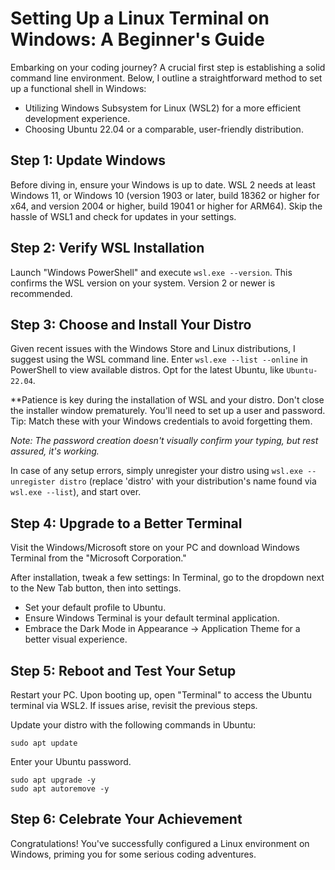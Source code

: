 # Setting Up a Linux Terminal on Windows: A Beginner's Guide

Embarking on your coding journey? A crucial first step is establishing a solid command line environment. Below, I outline a straightforward method to set up a functional shell in Windows:

- Utilizing Windows Subsystem for Linux (WSL2) for a more efficient development experience.
- Choosing Ubuntu 22.04 or a comparable, user-friendly distribution.

## Step 1: Update Windows

Before diving in, ensure your Windows is up to date. WSL 2 needs at least Windows 11, or Windows 10 (version 1903 or later, build 18362 or higher for x64, and version 2004 or higher, build 19041 or higher for ARM64). Skip the hassle of WSL1 and check for updates in your settings.

## Step 2: Verify WSL Installation

Launch "Windows PowerShell" and execute `wsl.exe --version`. This confirms the WSL version on your system. Version 2 or newer is recommended.

## Step 3: Choose and Install Your Distro

Given recent issues with the Windows Store and Linux distributions, I suggest using the WSL command line. Enter `wsl.exe --list --online` in PowerShell to view available distros. Opt for the latest Ubuntu, like `Ubuntu-22.04`.

**Patience is key during the installation of WSL and your distro. Don't close the installer window prematurely. You'll need to set up a user and password. Tip: Match these with your Windows credentials to avoid forgetting them.

*Note: The password creation doesn't visually confirm your typing, but rest assured, it's working.*

In case of any setup errors, simply unregister your distro using `wsl.exe --unregister distro` (replace 'distro' with your distribution's name found via `wsl.exe --list`), and start over.

## Step 4: Upgrade to a Better Terminal

Visit the Windows/Microsoft store on your PC and download Windows Terminal from the "Microsoft Corporation."

After installation, tweak a few settings: In Terminal, go to the dropdown next to the New Tab button, then into settings.

- Set your default profile to Ubuntu.
- Ensure Windows Terminal is your default terminal application.
- Embrace the Dark Mode in Appearance -> Application Theme for a better visual experience.

## Step 5: Reboot and Test Your Setup

Restart your PC. Upon booting up, open "Terminal" to access the Ubuntu terminal via WSL2. If issues arise, revisit the previous steps.

Update your distro with the following commands in Ubuntu:

```
sudo apt update
```

Enter your Ubuntu password.

```
sudo apt upgrade -y
sudo apt autoremove -y
```

## Step 6: Celebrate Your Achievement

Congratulations! You've successfully configured a Linux environment on Windows, priming you for some serious coding adventures.
